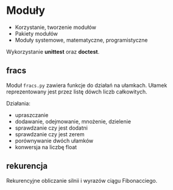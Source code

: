 # Moduły

* Korzystanie, tworzenie modułów
* Pakiety modułów
* Moduły systemowe, matematyczne, programistyczne

Wykorzystanie **unittest** oraz **doctest**.

## fracs

Moduł `fracs.py` zawiera funkcje do działań na ułamkach. Ułamek reprezentowany jest przez listę dówch liczb całkowitych.

Działania:

* upraszczanie
* dodawanie, odejmowanie, mnożenie, dzielenie
* sprawdzanie czy jest dodatni
* sprawdzanie czy jest zerem
* porównywanie dwóch ułamków
* konwersja na liczbę float

## rekurencja

Rekurencyjne obliczanie silnii i wyrazów ciągu Fibonacciego.
